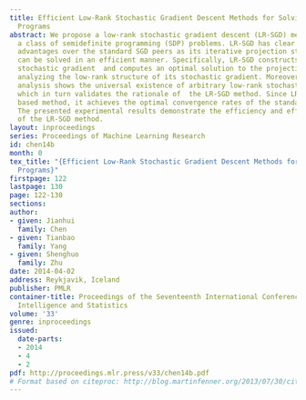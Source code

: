 ```yaml
---
title: Efficient Low-Rank Stochastic Gradient Descent Methods for Solving Semidefinite
  Programs
abstract: We propose a low-rank stochastic gradient descent (LR-SGD) method for solving
  a class of semidefinite programming (SDP) problems. LR-SGD has clear computational
  advantages over the standard SGD peers as its iterative projection step (a SDP problem)
  can be solved in an efficient manner. Specifically, LR-SGD constructs a low-rank
  stochastic gradient  and computes an optimal solution to the projection step via
  analyzing the low-rank structure of its stochastic gradient. Moreover, our theoretical
  analysis shows the universal existence of arbitrary low-rank stochastic gradients
  which in turn validates the rationale of  the LR-SGD method. Since LR-SGD is a SGD
  based method, it achieves the optimal convergence rates of the standard SGD methods.
  The presented experimental results demonstrate the efficiency and effectiveness
  of the LR-SGD method.
layout: inproceedings
series: Proceedings of Machine Learning Research
id: chen14b
month: 0
tex_title: "{Efficient Low-Rank Stochastic Gradient Descent Methods for Solving Semidefinite
  Programs}"
firstpage: 122
lastpage: 130
page: 122-130
sections: 
author:
- given: Jianhui
  family: Chen
- given: Tianbao
  family: Yang
- given: Shenghuo
  family: Zhu
date: 2014-04-02
address: Reykjavik, Iceland
publisher: PMLR
container-title: Proceedings of the Seventeenth International Conference on Artificial
  Intelligence and Statistics
volume: '33'
genre: inproceedings
issued:
  date-parts:
  - 2014
  - 4
  - 2
pdf: http://proceedings.mlr.press/v33/chen14b.pdf
# Format based on citeproc: http://blog.martinfenner.org/2013/07/30/citeproc-yaml-for-bibliographies/
---
```

